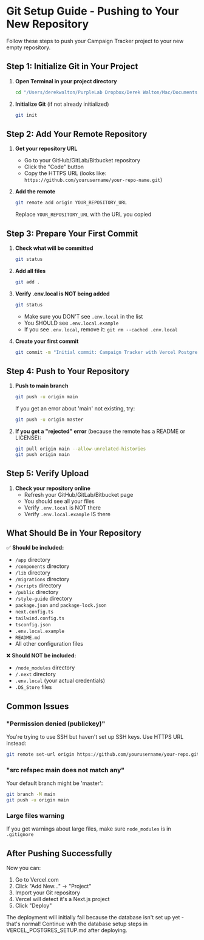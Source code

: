 # Git Setup Guide - Pushing to Your New Repository

Follow these steps to push your Campaign Tracker project to your new empty repository.

## Step 1: Initialize Git in Your Project

1. **Open Terminal in your project directory**
   ```bash
   cd "/Users/derekwalton/PurpleLab Dropbox/Derek Walton/Mac/Documents/Campaign Tracker"
   ```

2. **Initialize Git** (if not already initialized)
   ```bash
   git init
   ```

## Step 2: Add Your Remote Repository

1. **Get your repository URL**
   - Go to your GitHub/GitLab/Bitbucket repository
   - Click the "Code" button
   - Copy the HTTPS URL (looks like: `https://github.com/yourusername/your-repo-name.git`)

2. **Add the remote**
   ```bash
   git remote add origin YOUR_REPOSITORY_URL
   ```
   Replace `YOUR_REPOSITORY_URL` with the URL you copied

## Step 3: Prepare Your First Commit

1. **Check what will be committed**
   ```bash
   git status
   ```
   
2. **Add all files**
   ```bash
   git add .
   ```

3. **Verify .env.local is NOT being added**
   ```bash
   git status
   ```
   - Make sure you DON'T see `.env.local` in the list
   - You SHOULD see `.env.local.example`
   - If you see `.env.local`, remove it: `git rm --cached .env.local`

4. **Create your first commit**
   ```bash
   git commit -m "Initial commit: Campaign Tracker with Vercel Postgres setup"
   ```

## Step 4: Push to Your Repository

1. **Push to main branch**
   ```bash
   git push -u origin main
   ```
   
   If you get an error about 'main' not existing, try:
   ```bash
   git push -u origin master
   ```

2. **If you get a "rejected" error** (because the remote has a README or LICENSE):
   ```bash
   git pull origin main --allow-unrelated-histories
   git push origin main
   ```

## Step 5: Verify Upload

1. **Check your repository online**
   - Refresh your GitHub/GitLab/Bitbucket page
   - You should see all your files
   - Verify `.env.local` is NOT there
   - Verify `.env.local.example` IS there

## What Should Be in Your Repository

✅ **Should be included:**
- `/app` directory
- `/components` directory  
- `/lib` directory
- `/migrations` directory
- `/scripts` directory
- `/public` directory
- `/style-guide` directory
- `package.json` and `package-lock.json`
- `next.config.ts`
- `tailwind.config.ts`
- `tsconfig.json`
- `.env.local.example`
- `README.md`
- All other configuration files

❌ **Should NOT be included:**
- `/node_modules` directory
- `/.next` directory
- `.env.local` (your actual credentials)
- `.DS_Store` files

## Common Issues

### "Permission denied (publickey)"
You're trying to use SSH but haven't set up SSH keys. Use HTTPS URL instead:
```bash
git remote set-url origin https://github.com/yourusername/your-repo.git
```

### "src refspec main does not match any"
Your default branch might be 'master':
```bash
git branch -M main
git push -u origin main
```

### Large files warning
If you get warnings about large files, make sure `node_modules` is in `.gitignore`

## After Pushing Successfully

Now you can:
1. Go to Vercel.com
2. Click "Add New..." → "Project"
3. Import your Git repository
4. Vercel will detect it's a Next.js project
5. Click "Deploy"

The deployment will initially fail because the database isn't set up yet - that's normal! Continue with the database setup steps in VERCEL_POSTGRES_SETUP.md after deploying.